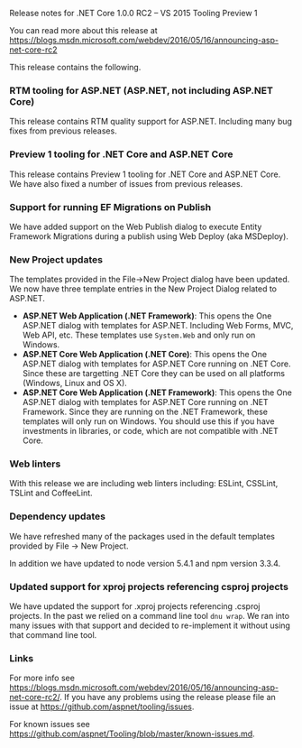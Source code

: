 Release notes for .NET Core 1.0.0 RC2 – VS 2015 Tooling Preview 1

You can read more about this release at https://blogs.msdn.microsoft.com/webdev/2016/05/16/announcing-asp-net-core-rc2

This release contains the following.

### RTM tooling for ASP.NET (ASP.NET, not including ASP.NET Core)

This release contains RTM quality support for ASP.NET. Including many bug fixes from previous releases.

### Preview 1 tooling for .NET Core and ASP.NET Core

This release contains Preview 1 tooling for .NET Core and ASP.NET Core. We have also fixed a number of issues from previous releases.

### Support for running EF Migrations on Publish

We have added support on the Web Publish dialog to execute Entity Framework Migrations during a publish using Web Deploy (aka MSDeploy).

### New Project updates

The templates provided in the File->New Project dialog have been updated. We now have three template entries in the New Project Dialog related to ASP.NET.

 - **ASP.NET Web Application (.NET Framework)**: This opens the One ASP.NET dialog with templates for ASP.NET. Including Web Forms, MVC, Web API, etc. These templates use `System.Web` and only run on Windows.
 - **ASP.NET Core Web Application (.NET Core)**: This opens the One ASP.NET dialog with templates for ASP.NET Core running on .NET Core. Since these are targetting .NET Core they can be used on all platforms (Windows, Linux and OS X). 
 - **ASP.NET Core Web Application (.NET Framework)**: This opens the One ASP.NET dialog with templates for ASP.NET Core running on .NET Framework. Since they are running on the .NET Framework, these templates will only run on Windows. You should use this if you have investments in libraries, or code, which are not compatible with .NET Core.

### Web linters

With this release we are including web linters including: ESLint, CSSLint, TSLint and CoffeeLint.

### Dependency updates

We have refreshed many of the packages used in the default templates provided by File -> New Project.

In addition we have updated to node version 5.4.1 and npm version 3.3.4.

### Updated support for xproj projects referencing csproj projects

We have updated the support for .xproj projects referencing .csproj projects. In the past we relied on a command line tool `dnu wrap`. We ran into many issues with that support and decided to re-implement it without using that command line tool.

### Links

For more info see https://blogs.msdn.microsoft.com/webdev/2016/05/16/announcing-asp-net-core-rc2/. If you have any problems using the release please file an issue at https://github.com/aspnet/tooling/issues.

For known issues see https://github.com/aspnet/Tooling/blob/master/known-issues.md.